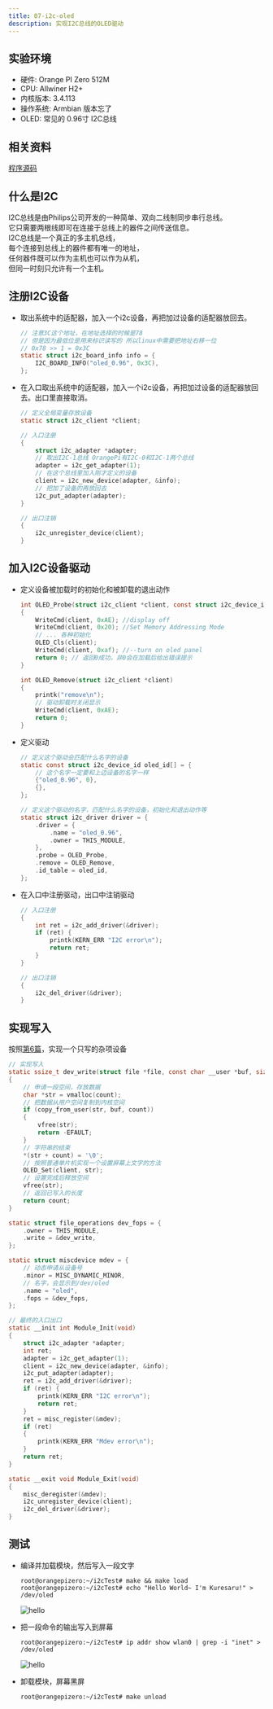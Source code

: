 ```yaml
---
title: 07-i2c-oled
description: 实现I2C总线的OLED驱动
---
```



## 实验环境

+ 硬件: Orange PI Zero 512M
+ CPU: Allwiner H2+
+ 内核版本: 3.4.113
+ 操作系统: Armbian 版本忘了
+ OLED: 常见的 0.96寸 I2C总线

<md-divider></md-divider>


## 相关资料

[程序源码](https://git.scraft.top/kuresaru/oled_i2cTest-linux_mod)

<md-divider></md-divider>


## 什么是I2C

I2C总线是由Philips公司开发的一种简单、双向二线制同步串行总线。<br>
它只需要两根线即可在连接于总线上的器件之间传送信息。<br>
I2C总线是一个真正的多主机总线，<br>
每个连接到总线上的器件都有唯一的地址，<br>
任何器件既可以作为主机也可以作为从机，<br>
但同一时刻只允许有一个主机。

<md-divider></md-divider>


## 注册I2C设备

- 取出系统中的适配器，加入一个i2c设备，再把加过设备的适配器放回去。
    ```c
    // 注意3C这个地址，在地址选择的时候是78
    // 但是因为最低位是用来标识读写的 所以linux中需要把地址右移一位
    // 0x78 >> 1 = 0x3C
    static struct i2c_board_info info = {
        I2C_BOARD_INFO("oled_0.96", 0x3C),
    };
    ```

- 在入口取出系统中的适配器，加入一个i2c设备，再把加过设备的适配器放回去。出口里直接取消。
    ```c
    // 定义全局变量存放设备
    static struct i2c_client *client;

    // 入口注册
    {
        struct i2c_adapter *adapter;
        // 取出I2C-1总线 OrangePi有I2C-0和I2C-1两个总线
        adapter = i2c_get_adapter(1);
        // 在这个总线里加入刚才定义的设备
        client = i2c_new_device(adapter, &info);
        // 把加了设备的再放回去
        i2c_put_adapter(adapter);
    }

    // 出口注销
    {
        i2c_unregister_device(client);
    }
    ```

<md-divider></md-divider>


## 加入I2C设备驱动

- 定义设备被加载时的初始化和被卸载的退出动作
    ```c
    int OLED_Probe(struct i2c_client *client, const struct i2c_device_id *id)
    {
        WriteCmd(client, 0xAE); //display off
        WriteCmd(client, 0x20);	//Set Memory Addressing Mode	
        // ... 各种初始化
        OLED_Cls(client);
        WriteCmd(client, 0xaf); //--turn on oled panel
        return 0; // 返回0成功，非0会在加载后给出错误提示
    }

    int OLED_Remove(struct i2c_client *client)
    {
        printk("remove\n");
        // 驱动卸载时关闭显示
        WriteCmd(client, 0xAE);
        return 0;
    }
    ```

- 定义驱动
    ```c
    // 定义这个驱动会匹配什么名字的设备
    static const struct i2c_device_id oled_id[] = {
        // 这个名字一定要和上边设备的名字一样
        {"oled_0.96", 0},
        {},
    };

    // 定义这个驱动的名字，匹配什么名字的设备，初始化和退出动作等
    static struct i2c_driver driver = {
        .driver = {
            .name = "oled_0.96",
            .owner = THIS_MODULE,
        },
        .probe = OLED_Probe,
        .remove = OLED_Remove,
        .id_table = oled_id,
    };
    ```

- 在入口中注册驱动，出口中注销驱动
    ```c
    // 入口注册
    {
        int ret = i2c_add_driver(&driver);
        if (ret) {
            printk(KERN_ERR "I2C error\n");
            return ret;
        }
    }

    // 出口注销
    {
        i2c_del_driver(&driver);
    }
    ```

<md-divider></md-divider>


## 实现写入

按照[第6篇](/linuxdev/06-misc-device)，实现一个只写的杂项设备

```c
// 实现写入
static ssize_t dev_write(struct file *file, const char __user *buf, size_t count, loff_t *fpos)
{
    // 申请一段空间，存放数据
    char *str = vmalloc(count);
    // 把数据从用户空间复制到内核空间
    if (copy_from_user(str, buf, count))
    {
        vfree(str);
        return -EFAULT;
    }
    // 字符串的结束
    *(str + count) = '\0';
    // 按照普通单片机实现一个设置屏幕上文字的方法
    OLED_Set(client, str);
    // 设置完成后释放空间
    vfree(str);
    // 返回已写入的长度
    return count;
}

static struct file_operations dev_fops = {
	.owner = THIS_MODULE,
	.write = &dev_write,
};

static struct miscdevice mdev = {
    // 动态申请从设备号
    .minor = MISC_DYNAMIC_MINOR,
    // 名字，会显示到/dev/oled
	.name = "oled",
	.fops = &dev_fops,
};

// 最终的入口出口
static __init int Module_Init(void)
{
	struct i2c_adapter *adapter;
	int ret;
	adapter = i2c_get_adapter(1);
	client = i2c_new_device(adapter, &info);
	i2c_put_adapter(adapter);
	ret = i2c_add_driver(&driver);
	if (ret) {
		printk(KERN_ERR "I2C error\n");
		return ret;
	}
	ret = misc_register(&mdev);
	if (ret)
	{
		printk(KERN_ERR "Mdev error\n");
	}
	return ret;
}

static __exit void Module_Exit(void)
{
	misc_deregister(&mdev);
	i2c_unregister_device(client);
	i2c_del_driver(&driver);
}
```

<md-divider></md-divider>


## 测试

- 编译并加载模块，然后写入一段文字
    ```shell session
    root@orangepizero:~/i2cTest# make && make load
    root@orangepizero:~/i2cTest# echo "Hello World~ I'm Kuresaru!" > /dev/oled
    ```
    ![hello](/v3_static/img/linuxdev/07-01-hello.jpg)

- 把一段命令的输出写入到屏幕
    ```shell session
    root@orangepizero:~/i2cTest# ip addr show wlan0 | grep -i "inet" > /dev/oled
    ```
    ![hello](/v3_static/img/linuxdev/07-02-ip.jpg)

- 卸载模块，屏幕黑屏
    ```shell session
    root@orangepizero:~/i2cTest# make unload
    ```

